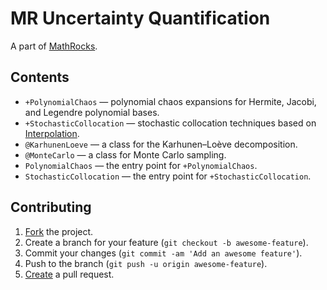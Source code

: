 # MR Uncertainty Quantification

A part of [MathRocks](https://github.com/MathRocks/MathRocks).

## Contents

* `+PolynomialChaos` — polynomial chaos expansions for Hermite, Jacobi, and
  Legendre polynomial bases.
* `+StochasticCollocation` — stochastic collocation techniques based on
  [Interpolation](https://github.com/MathRocks/Approximation).
* `@KarhunenLoeve` — a class for the Karhunen–Loève decomposition.
* `@MonteCarlo` — a class for Monte Carlo sampling.
* `PolynomialChaos` — the entry point for `+PolynomialChaos`.
* `StochasticCollocation` — the entry point for `+StochasticCollocation`.

## Contributing

1. [Fork](https://help.github.com/articles/fork-a-repo) the project.
2. Create a branch for your feature (`git checkout -b awesome-feature`).
3. Commit your changes (`git commit -am 'Add an awesome feature'`).
4. Push to the branch (`git push -u origin awesome-feature`).
5. [Create](https://help.github.com/articles/creating-a-pull-request)
   a pull request.
